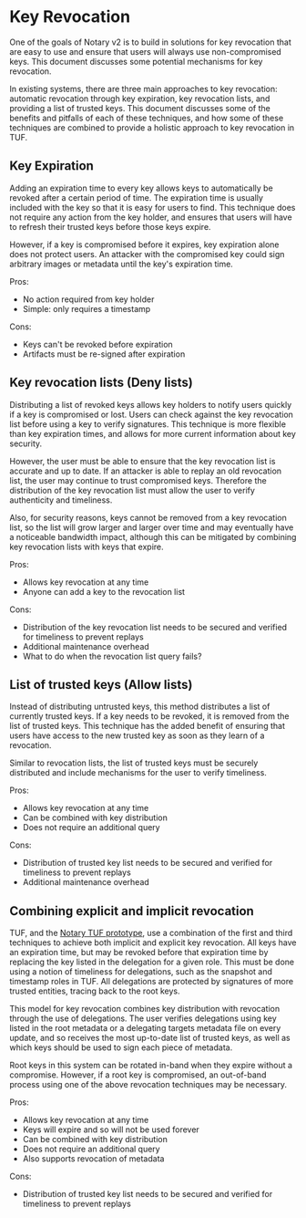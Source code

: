 # Key Revocation

One of the goals of Notary v2 is to build in solutions for key revocation that are easy to use and ensure that users will always use non-compromised keys. This document discusses some potential mechanisms for key revocation.

In existing systems, there are three main approaches to key revocation: automatic revocation through key expiration, key revocation lists, and providing a list of trusted keys. This document discusses some of the benefits and pitfalls of each of these techniques, and how some of these techniques are combined to provide a holistic approach to key revocation in TUF.


## Key Expiration

Adding an expiration time to every key allows keys to automatically be revoked after a certain period of time. The expiration time is usually included with the key so that it is easy for users to find. This technique does not require any action from the key holder, and ensures that users will have to refresh their trusted keys before those keys expire.

However, if a key is compromised before it expires, key expiration alone does not protect users. An attacker with the compromised key could sign arbitrary images or metadata until the key's expiration time.

Pros:
* No action required from key holder
* Simple: only requires a timestamp

Cons:
* Keys can't be revoked before expiration
* Artifacts must be re-signed after expiration


## Key revocation lists (Deny lists)

Distributing a list of revoked keys allows key holders to notify users quickly if a key is compromised or lost. Users can check against the key revocation list before using a key to verify signatures. This technique is more flexible than key expiration times, and allows for more current information about key security.

However, the user must be able to ensure that the key revocation list is accurate and up to date. If an attacker is able to replay an old revocation list, the user may continue to trust compromised keys. Therefore the distribution of the key revocation list must allow the user to verify authenticity and timeliness.

Also, for security reasons, keys cannot be removed from a key revocation list, so the list will grow larger and larger over time and may eventually have a noticeable bandwidth impact, although this can be mitigated by combining key revocation lists with keys that expire.

Pros:
* Allows key revocation at any time
* Anyone can add a key to the revocation list

Cons:
* Distribution of the key revocation list needs to be secured and verified for timeliness to prevent replays
* Additional maintenance overhead
* What to do when the revocation list query fails?


## List of trusted keys (Allow lists)

Instead of distributing untrusted keys, this method distributes a list of currently trusted keys. If a key needs to be revoked, it is removed from the list of trusted keys. This technique has the added benefit of ensuring that users have access to the new trusted key as soon as they learn of a revocation.

Similar to revocation lists, the list of trusted keys must be securely distributed and include mechanisms for the user to verify timeliness.

Pros:
* Allows key revocation at any time
* Can be combined with key distribution
* Does not require an additional query

Cons:
* Distribution of trusted key list needs to be secured and verified for timeliness to prevent replays
* Additional maintenance overhead


## Combining explicit and implicit revocation

TUF, and the [Notary TUF prototype](https://github.com/notaryproject/nv2/pull/38), use a combination of the first and third techniques to achieve both implicit and explicit key revocation. All keys have an expiration time, but may be revoked before that expiration time by replacing the key listed in the delegation for a given role. This must be done using a notion of timeliness for delegations, such as the snapshot and timestamp roles in TUF. All delegations are protected by signatures of more trusted entities, tracing back to the root keys.

This model for key revocation combines key distribution with revocation through the use of delegations. The user verifies delegations using key listed in the root metadata or a delegating targets metadata file on every update, and so receives the most up-to-date list of trusted keys, as well as which keys should be used to sign each piece of metadata.

Root keys in this system can be rotated in-band when they expire without a compromise. However, if a root key is compromised, an out-of-band process using one of the above revocation techniques may be necessary.

Pros:
* Allows key revocation at any time
* Keys will expire and so will not be used forever
* Can be combined with key distribution
* Does not require an additional query
* Also supports revocation of metadata

Cons:
* Distribution of trusted key list needs to be secured and verified for timeliness to prevent replays
